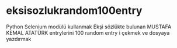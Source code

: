 # eksisozlukrandom100entry
Python Selenium modülü kullanmak Ekşi sözlükte bulunan MUSTAFA KEMAL ATATÜRK entrylerini 100 random entry i çekmek ve dosyaya yazdırmak
